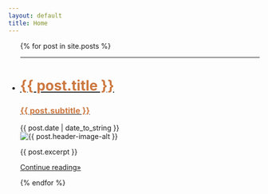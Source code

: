 ```yaml
---
layout: default
title: Home
---
```

<ul>
{% for post in site.posts %}
<hr>
<li>
  <a href="{{ post.url }}#post-title">
    <div>
      <h1 style="color : #cc773f"> {{ post.title }}</h1>
      <h3 style="color : #cc773f"> {{ post.subtitle }}</h3>
    </div>
  </a>
  <div class="post-date">
    <i class="fas fa-calendar"></i> <time>{{ post.date | date_to_string }}</time>
  </div>
  <img src="{{ post.header-image }}" alt="{{ post.header-image-alt }}" title="{{ post.header-image-title }}">

  {{ post.excerpt }}

  <div class="post-button">
    <a href="{{ post.url }}#continue-reading-point" class="btn">Continue reading»</a>
  </div>
</li>

{% endfor %}
</ul>